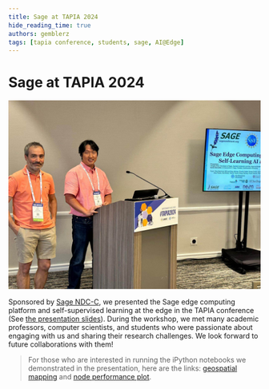 ```yaml
---
title: Sage at TAPIA 2024
hide_reading_time: true
authors: gemblerz
tags: [tapia conference, students, sage, AI@Edge]
---
```


# Sage at TAPIA 2024

![tapia presenters](img/tapia2024/tapia-presenters.jpg)

Sponsored by [Sage NDC-C](https://nairrpilot.org/projects/demo/sage), we presented the Sage edge computing platform and self-supervised learning at the edge in the TAPIA conference (See [the presentation slides](workshop-pdfs/TAPIA-sep-2024.pdf)). During the workshop, we met many academic professors, computer scientists, and students who were passionate about engaging with us and sharing their research challenges. We look forward to future collaborations with them!

> For those who are interested in running the iPython notebooks we demonstrated in the presentation, here are the links: [geospatial mapping](https://github.com/sagecontinuum/sage-data-client/blob/main/examples/contrib/geospatial_mapping_example_v2.ipynb) and [node performance plot](https://github.com/waggle-sensor/edge-scheduler/blob/main/scripts/analysis/analyze_node_performance.ipynb).